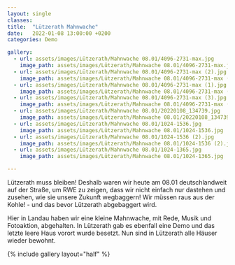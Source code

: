 ```yaml
---
layout: single
classes: 
title:  "Lützerath Mahnwache"
date:   2022-01-08 13:00:00 +0200
categories: Demo

gallery:
  - url: assets/images/Lützerath/Mahnwache 08.01/4096-2731-max.jpg
    image_path: assets/images/Lützerath/Mahnwache 08.01/4096-2731-max.jpg
  - url: assets/images/Lützerath/Mahnwache 08.01/4096-2731-max (2).jpg
    image_path: assets/images/Lützerath/Mahnwache 08.01/4096-2731-max (2).jpg
  - url: assets/images/Lützerath/Mahnwache 08.01/4096-2731-max (1).jpg
    image_path: assets/images/Lützerath/Mahnwache 08.01/4096-2731-max (1).jpg
  - url: assets/images/Lützerath/Mahnwache 08.01/4096-2731-max (3).jpg
    image_path: assets/images/Lützerath/Mahnwache 08.01/4096-2731-max (3).jpg  
  - url: assets/images/Lützerath/Mahnwache 08.01/20220108_134739.jpg
    image_path: assets/images/Lützerath/Mahnwache 08.01/20220108_134739.jpg
  - url: assets/images/Lützerath/Mahnwache 08.01/1024-1536.jpg
    image_path: assets/images/Lützerath/Mahnwache 08.01/1024-1536.jpg
  - url: assets/images/Lützerath/Mahnwache 08.01/1024-1536 (2).jpg
    image_path: assets/images/Lützerath/Mahnwache 08.01/1024-1536 (2).jpg
  - url: assets/images/Lützerath/Mahnwache 08.01/1024-1365.jpg
    image_path: assets/images/Lützerath/Mahnwache 08.01/1024-1365.jpg

--- 
```


Lützerath muss bleiben! Deshalb waren wir heute am 08.01 deutschlandweit auf der Straße, um RWE zu zeigen, dass wir nicht einfach nur dastehen und zusehen, wie sie unsere Zukunft wegbaggern! Wir müssen raus aus der Kohle! - und das bevor Lützerath abgebaggert wird. <br>

Hier in Landau haben wir eine kleine Mahnwache, mit Rede, Musik und Fotoaktion, abgehalten. In Lützerath gab es ebenfall eine Demo und das letzte leere Haus vorort wurde besetzt. Nun sind in Lützerath alle Häuser wieder bewohnt.  <br>

{% include gallery layout="half" %}









